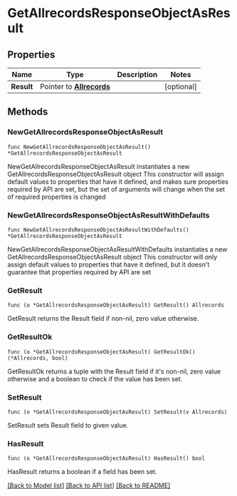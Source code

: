 # GetAllrecordsResponseObjectAsResult

## Properties

Name | Type | Description | Notes
------------ | ------------- | ------------- | -------------
**Result** | Pointer to [**Allrecords**](Allrecords.md) |  | [optional] 

## Methods

### NewGetAllrecordsResponseObjectAsResult

`func NewGetAllrecordsResponseObjectAsResult() *GetAllrecordsResponseObjectAsResult`

NewGetAllrecordsResponseObjectAsResult instantiates a new GetAllrecordsResponseObjectAsResult object
This constructor will assign default values to properties that have it defined,
and makes sure properties required by API are set, but the set of arguments
will change when the set of required properties is changed

### NewGetAllrecordsResponseObjectAsResultWithDefaults

`func NewGetAllrecordsResponseObjectAsResultWithDefaults() *GetAllrecordsResponseObjectAsResult`

NewGetAllrecordsResponseObjectAsResultWithDefaults instantiates a new GetAllrecordsResponseObjectAsResult object
This constructor will only assign default values to properties that have it defined,
but it doesn't guarantee that properties required by API are set

### GetResult

`func (o *GetAllrecordsResponseObjectAsResult) GetResult() Allrecords`

GetResult returns the Result field if non-nil, zero value otherwise.

### GetResultOk

`func (o *GetAllrecordsResponseObjectAsResult) GetResultOk() (*Allrecords, bool)`

GetResultOk returns a tuple with the Result field if it's non-nil, zero value otherwise
and a boolean to check if the value has been set.

### SetResult

`func (o *GetAllrecordsResponseObjectAsResult) SetResult(v Allrecords)`

SetResult sets Result field to given value.

### HasResult

`func (o *GetAllrecordsResponseObjectAsResult) HasResult() bool`

HasResult returns a boolean if a field has been set.


[[Back to Model list]](../README.md#documentation-for-models) [[Back to API list]](../README.md#documentation-for-api-endpoints) [[Back to README]](../README.md)


